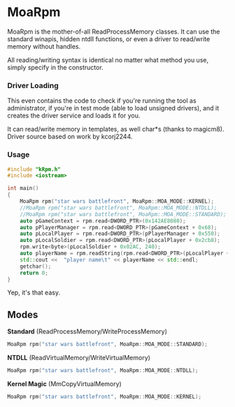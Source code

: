 # MoaRpm

MoaRpm is the mother-of-all ReadProcessMemory classes.  It can use the standard winapis, hidden ntdll functions, or even a driver to read/write memory without handles.

All reading/writing syntax is identical no matter what method you use, simply specify in the constructor.

### Driver Loading

This even contains the code to check if you're running the tool as administrator, if you're in test mode (able to load unsigned drivers), and it creates the driver service and loads it for you.

It can read/write memory in templates, as well char*s (thanks to magicm8).  Driver source based on work by kcorj2244.

### Usage

```cpp
#include "kRpm.h"
#include <iostream>

int main()
{
	MoaRpm rpm("star wars battlefront", MoaRpm::MOA_MODE::KERNEL);
	//MoaRpm rpm("star wars battlefront", MoaRpm::MOA_MODE::NTDLL);
	//MoaRpm rpm("star wars battlefront", MoaRpm::MOA_MODE::STANDARD);
	auto pGameContext = rpm.read<DWORD_PTR>(0x142AE8080);
	auto pPlayerManager = rpm.read<DWORD_PTR>(pGameContext + 0x68);
	auto pLocalPlayer = rpm.read<DWORD_PTR>(pPlayerManager + 0x550);
	auto pLocalSoldier = rpm.read<DWORD_PTR>(pLocalPlayer + 0x2cb8);
	rpm.write<byte>(pLocalSoldier + 0x02AC, 240);
	auto playerName = rpm.readString(rpm.read<DWORD_PTR>(pLocalPlayer + 0x18));
	std::cout <<  "player name\t" << playerName << std::endl;
	getchar();
	return 0;
}
```
Yep, it's that easy.

## Modes

**Standard** (ReadProcessMemory/WriteProcessMemory)
```cpp
MoaRpm rpm("star wars battlefront", MoaRpm::MOA_MODE::STANDARD);
```

**NTDLL** (ReadVirtualMemory/WriteVirtualMemory)
```cpp
MoaRpm rpm("star wars battlefront", MoaRpm::MOA_MODE::NTDLL);
```

**Kernel Magic** (MmCopyVirtualMemory)
```cpp
MoaRpm rpm("star wars battlefront", MoaRpm::MOA_MODE::KERNEL);
```